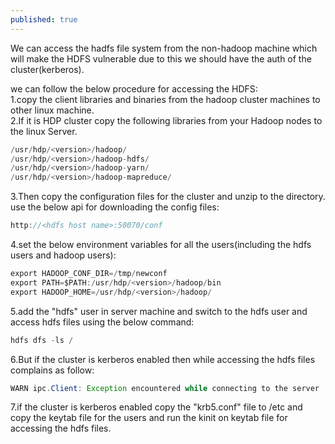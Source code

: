 ```yaml
---
published: true
---
```

We can access the hadfs file system from the non-hadoop machine which will make the HDFS vulnerable due to this we should have the auth of the cluster(kerberos).<br/>

we can follow the below procedure for accessing the HDFS:<br/>
1.copy the client libraries and binaries from the hadoop cluster machines to other linux machine.<br/>
2.If it is HDP cluster copy the following libraries from your Hadoop nodes to the linux Server. <br/>
```java
/usr/hdp/<version>/hadoop/
/usr/hdp/<version>/hadoop-hdfs/
/usr/hdp/<version>/hadoop-yarn/
/usr/hdp/<version>/hadoop-mapreduce/
```
3.Then copy the configuration files for the cluster and unzip to the directory. use the below api for downloading the config files:<br>
```java
http://<hdfs host name>:50070/conf
```
4.set the below environment variables for all the users(including the hdfs users and hadoop users):
```java
export HADOOP_CONF_DIR=/tmp/newconf
export PATH=$PATH:/usr/hdp/<version>/hadoop/bin
export HADOOP_HOME=/usr/hdp/<version>/hadoop/
```
5.add the "hdfs" user in server machine and switch to the hdfs user and access hdfs files using the below command:<br/>
```java
hdfs dfs -ls /
```
6.But if the cluster is kerberos enabled then while accessing the hdfs files complains as follow:
```java
WARN ipc.Client: Exception encountered while connecting to the server : org.apache.hadoop.security.AccessControlException: Client cannot authenticate via:[TOKEN, KERBEROS]
```
7.if the cluster is kerberos enabled copy the "krb5.conf" file to /etc and copy the keytab file for the users and run the kinit on keytab file for accessing the hdfs files.

